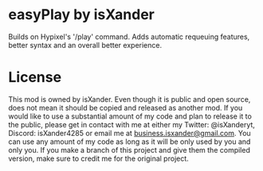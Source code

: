# easyPlay by isXander
Builds on Hypixel's '/play' command. Adds automatic requeuing features, better syntax and an overall better experience.

# License
This mod is owned by isXander. Even though it is public and open source, does not mean it should be copied and released as another mod. If you would like to use a substantial amount of my code and plan to release it to the public, please get in contact with me at either my Twitter: @isXanderyt, Discord: isXander4285 or email me at business.isxander@gmail.com. You can use any amount of my code as long as it will be only used by you and only you. If you make a branch of this project and give them the compiled version, make sure to credit me for the original project.
